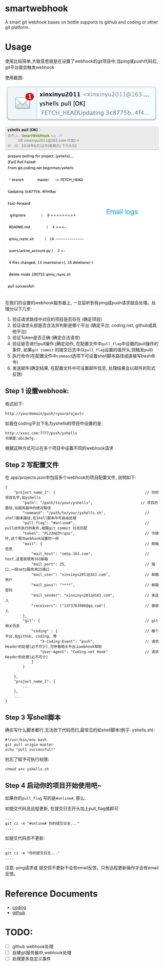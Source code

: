 # smartwebhook

A smart git webhook bases on bottle supports to github and coding or other git platform.

# Usage

使用比较简单,大致意思就是在设置了webhook的git项目中,当ping或push代码后, git平台就会触发webhook

使用截图:

![](./screenshot1.png)


![](./screenshot2.png)


在我们的设置的webhook服务器上, 一旦监听到有ping或push请求就会处理。处理分以下几步:

1. 验证请求路径中对应的项目是否存在 (确定项目)
2. 验证请求头部是否合法并判断是哪个平台 (确定平台, coding.net, github或其他平台)
3. 验证Token是否正确 (确定合法请求)
4. 验证是否进行pull操作 (确定动作, 在配置文件中`pull_flag`中设置的pull操作的条件, 如果`git commit` 的提交日志中以`pull_flag`设置的值开头,则触发pull)
4. 执行命令(在配置文件中`command`选项下可设置shell脚本路径或直接写bash命令)
5. 发送邮件(确定结果, 在配置文件中可设置邮件信息, 处理结果会以邮件的形式反馈)

## Step 1 设置webhook:

格式如下:

    http://yourdomain/push/<yourproject>

如我在coding平台下名为yshells的项目中设置的是:

    http://xxxx.com:7777/push/yshells
    令牌是:abcdefg..

根据这种方式可以在多个项目中设置不同的webhook请求

## Step 2 写配置文件

在 app/projects.json中包括多个webhook的项目配置文件, 说明如下:

    {
        "project_name_1": {                                         // 你的项目名字,如yshells
            "path": "/path/to/your/yshells",                      // 项目的路径,在服务器中的绝对路径
            "command": "/path/to/your/yshells.sh",                  // shell脚本路径,在Shell脚本中可自由处理
            "pull_flag": "#online#",                                // pull动作执行的条件,根据git commit 日志匹配
            "token": "PL22m@3%!qaz",                                // 令牌环,这个需与webhook设置的一样
            "mail": {                                               // 邮箱信息
                "mail_host": "smtp.163.com",                        // host,这里我使用163邮箱
                "mail_port": 25,                                    // 端口,一般smtp服务用25端口
                "mail_user": "xinxinyu2011@163.com",                // 邮箱用户
                "mail_pass": "****",                                // 邮箱密码
                "mail_sender": "xinxinyu2011@163.com",              // 发送人
                "receivers": ["1373763906@qq.com"]                  // 接收人
            },
            "git": {                                                // git相关信息
                "coding" : {                                        // 哪个平台,如github, coding, 等
                    "X-Coding-Event": "push",                       // 请求Header的处理[必不可少],可参看相关平台上webhook帮助
                    "User-Agent": "Coding.net Hook"                 // 请求Header的处理[必不可少]
                }
            }

        },
        "project_name_2": {
            ...
        },
        ...
    }

## Step 3 写shell脚本
确实写什么脚本都行,无法改下代码而已,最常见的如shell脚本(例子: yshells.sh):

    #!/usr/bin/env bash
    git pull origin master
    echo "pull successful!"

别忘了赋予可执行权限:

    chmod a+x yshells.sh

## Step 4 启动你的项目开始使用吧~

如果你的`pull_flag` 写的是`#online#`, 那么:

如提交代码且远程更新, 在提交日志开头加上pull_flag值即可:

    ....
    git ci -m "#online# 你的提交日志..."
    ....

如提交代码但不更新:

    ....
    git ci -m "你的提交日志..."
    ....

注意: ping请求或 提交但不更新不会有email反馈。只有远程更新操作才会有email反馈。

# Reference Documents

- [coding](https://coding.net/help/doc/git/webhook.html)
- [github](https://developer.github.com/webhooks/)


# TODO:

- [ ] github webhook处理
- [ ] 自建git服务器中,webhook处理
- [ ] 处理更多自定义事件
